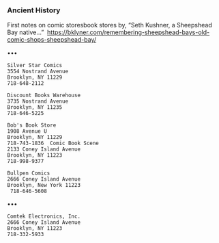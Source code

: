 ### Ancient History

First notes on comic storesbook stores by, “Seth Kushner, a Sheepshead Bay native…”  https://bklyner.com/remembering-sheepshead-bays-old-comic-shops-sheepshead-bay/

•••

```
Silver Star Comics
3554 Nostrand Avenue
Brooklyn, NY 11229
718-648-2112

Discount Books Warehouse 
3735 Nostrand Avenue
Brooklyn, NY 11235
718-646-5225

Bob's Book Store
1908 Avenue U
Brooklyn, NY 11229
718-743-1836  Comic Book Scene
2133 Coney Island Avenue
Brooklyn, NY 11223
718-998-9377

Bullpen Comics
2666 Coney Island Avenue
Brooklyn, New York 11223
 718-646-5608
```

•••

```
Comtek Electronics, Inc.
2666 Coney Island Avenue
Brooklyn, NY 11223
718-332-5933
```